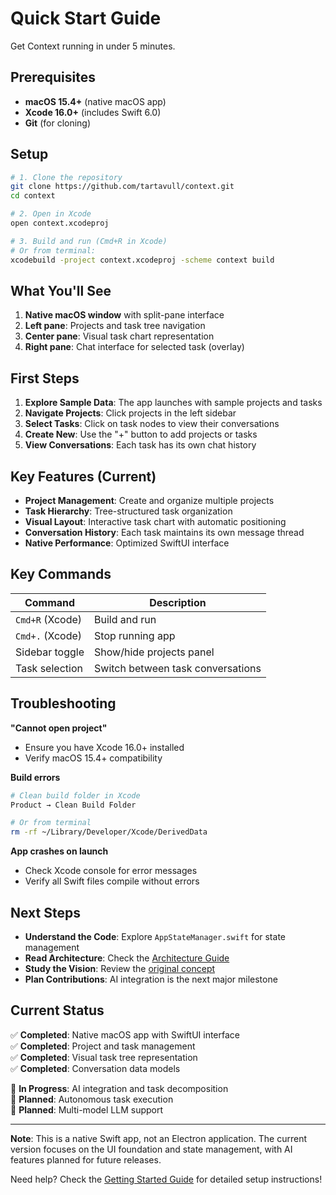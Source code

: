 # Quick Start Guide

Get Context running in under 5 minutes.

## Prerequisites

- **macOS 15.4+** (native macOS app)
- **Xcode 16.0+** (includes Swift 6.0)
- **Git** (for cloning)

## Setup

```bash
# 1. Clone the repository
git clone https://github.com/tartavull/context.git
cd context

# 2. Open in Xcode
open context.xcodeproj

# 3. Build and run (Cmd+R in Xcode)
# Or from terminal:
xcodebuild -project context.xcodeproj -scheme context build
```

## What You'll See

1. **Native macOS window** with split-pane interface
2. **Left pane**: Projects and task tree navigation
3. **Center pane**: Visual task chart representation
4. **Right pane**: Chat interface for selected task (overlay)

## First Steps

1. **Explore Sample Data**: The app launches with sample projects and tasks
2. **Navigate Projects**: Click projects in the left sidebar
3. **Select Tasks**: Click on task nodes to view their conversations
4. **Create New**: Use the "+" button to add projects or tasks
5. **View Conversations**: Each task has its own chat history

## Key Features (Current)

- **Project Management**: Create and organize multiple projects
- **Task Hierarchy**: Tree-structured task organization
- **Visual Layout**: Interactive task chart with automatic positioning
- **Conversation History**: Each task maintains its own message thread
- **Native Performance**: Optimized SwiftUI interface

## Key Commands

| Command | Description |
|---------|-------------|
| `Cmd+R` (Xcode) | Build and run |
| `Cmd+.` (Xcode) | Stop running app |
| Sidebar toggle | Show/hide projects panel |
| Task selection | Switch between task conversations |

## Troubleshooting

**"Cannot open project"**
- Ensure you have Xcode 16.0+ installed
- Verify macOS 15.4+ compatibility

**Build errors**
```bash
# Clean build folder in Xcode
Product → Clean Build Folder

# Or from terminal
rm -rf ~/Library/Developer/Xcode/DerivedData
```

**App crashes on launch**
- Check Xcode console for error messages
- Verify all Swift files compile without errors

## Next Steps

- **Understand the Code**: Explore `AppStateManager.swift` for state management
- **Read Architecture**: Check the [Architecture Guide](./architecture.md)
- **Study the Vision**: Review the [original concept](./concept.md)
- **Plan Contributions**: AI integration is the next major milestone

## Current Status

✅ **Completed**: Native macOS app with SwiftUI interface  
✅ **Completed**: Project and task management  
✅ **Completed**: Visual task tree representation  
✅ **Completed**: Conversation data models  

🚧 **In Progress**: AI integration and task decomposition  
🚧 **Planned**: Autonomous task execution  
🚧 **Planned**: Multi-model LLM support  

---

**Note**: This is a native Swift app, not an Electron application. The current version focuses on the UI foundation and state management, with AI features planned for future releases.

Need help? Check the [Getting Started Guide](./getting-started.md) for detailed setup instructions! 